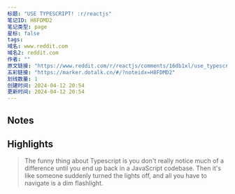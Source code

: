 ```yaml
---
标题: "USE TYPESCRIPT! :r/reactjs"
笔记ID: H8FDMD2
笔记类型: page
星标: false
tags: 
域名: www.reddit.com
域名2: reddit.com
作者: ""
原文链接: "https://www.reddit.com/r/reactjs/comments/16db1xl/use_typescript/"
五彩链接: "https://marker.dotalk.cn/#/?noteidx=H8FDMD2"
划线数量: 1
创建时间: 2024-04-12 20:54
更新时间: 2024-04-12 20:54
---
```


## Notes


## Highlights
> The funny thing about Typescript is you don't really notice much of a difference until you end up back in a JavaScript codebase. Then it's like someone suddenly turned the lights off, and all you have to navigate is a dim flashlight.

